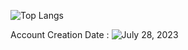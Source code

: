 ![Top Langs](https://github-readme-stats.vercel.app/api/top-langs/?username=KlausJackson&theme=dark) <br>

Account Creation Date : ![July 28, 2023](https://github.com/KlausJackson?tab=overview&from=2023-07-01&to=2023-07-31) <br>


